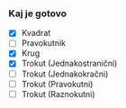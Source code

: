 ### Kaj je gotovo
- [x] Kvadrat
- [ ] Pravokutnik
- [x] Krug
- [x] Trokut (Jednakostranični)
- [ ] Trokut (Jednakokračni)
- [ ] Trokut (Pravokutni)
- [ ] Trokut (Raznokutni)
